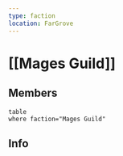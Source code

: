 ```yaml
---
type: faction
location: FarGrove
---
```


# [[Mages Guild]]

## Members
```dataview
table
where faction="Mages Guild"
```

## Info